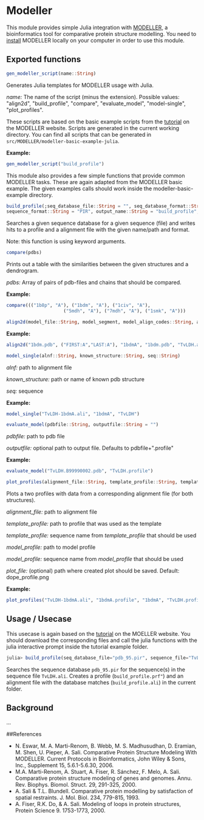 # Modeller
This module provides simple Julia integration with [MODELLER](https://salilab.org/modeller/), a bioinformatics tool for comparative protein structure modelling.
You need to [install](https://salilab.org/modeller/download_installation.html) MODELLER locally on your computer in order to use this module.

## Exported functions

```julia
gen_modeller_script(name::String)
```

Generates Julia templates for MODELLER usage with Julia.

*name:* The name of the script (minus the extension). Possible values: "align2d", "build_profile", "compare", "evaluate_model", "model-single", "plot_profiles".

These scripts are based on the basic example scripts from  the [tutorial](https://salilab.org/modeller/tutorial/basic.html) on the MODELLER website.
Scripts are generated in the current working directory. You can find all scripts that can be generated in `src/MODELLER/modeller-basic-example-julia`.

**Example:**

```julia
gen_modeller_script("build_profile")
```

This module also provides a few simple functions that provide common MODELLER tasks. These are again adapted from the MODELLER basic example. The given examples calls should work inside the modeller-basic-example directory. 

```julia
build_profile(;seq_database_file::String = "", seq_database_format::String="PIR", sequence_file::String = "",
sequence_format::String = "PIR", output_name::String = "build_profile", output_profile_format::String="TEXT", output_alignment_format::String="PIR")
```

Searches a given sequence database for a given sequence (file) and writes hits to a profile and a alignment file with the given name/path and format.

Note: this function is using keyword arguments.

```julia
compare(pdbs)
```
Prints out a table with the similarities between the given structures and a dendrogram.

*pdbs:* Array of pairs of pdb-files and chains that should be compared.

**Example:**
```julia
compare((("1b8p", "A"), ("1bdm", "A"), ("1civ", "A"),
                     ("5mdh", "A"), ("7mdh", "A"), ("1smk", "A")))
```

```julia
align2d(model_file::String, model_segment, model_align_codes::String, atom_files::String, align_file::String, align_codes::String, outputname::String)
```

**Example:**

```julia
align2d("1bdm.pdb", ("FIRST:A","LAST:A"), "1bdmA", "1bdm.pdb", "TvLDH.ali", "TvLDH", "TvLDH-1bdmA")
```

```julia
model_single(alnf::String, known_structure::String, seq::String)
```
*alnf:* path to alignment file

*known_structure:* path or name of known pdb structure

*seq:* sequence  

**Example:**

```julia
model_single("TvLDH-1bdmA.ali", "1bdmA", "TvLDH")
```

```julia
evaluate_model(pdbfile::String, outputfile::String = "")
```
*pdbfile:* path to pdb file

*outputfile:* optional path to output file. Defaults to pdbfile+".profile" 

**Example:**

```julia
evaluate_model("TvLDH.B99990002.pdb", "TvLDH.profile")
```

```julia
plot_profiles(alignment_file::String, template_profile::String, template_sequence::String, model_profile::String, model_sequence::String, plot_file::String = "dope_profile.png")
```

Plots a two profiles with data from a corresponding alignment file (for both structures).

*alignment_file:* path to alignment file

*template_profile:* path to profile that was used as the template

*template_profile:* sequence name from *template_profile* that should be used

*model_profile:* path to model profile 

*model_profile:* sequence name from *model_profile* that should be used

*plot_file:* (optional) path where created plot should be saved. Default: dope_profile.png

**Example:**

```julia
plot_profiles("TvLDH-1bdmA.ali", "1bdmA.profile", "1bdmA", "TvLDH.profile", "TvLDH")
```

## Usage / Usecase
This usecase is again based on the [tutorial](https://salilab.org/modeller/tutorial/basic.html) on the MOELLER website. You should download the corresponding files and call the julia functions with the julia interactive prompt inside the tutorial example folder.

```julia
julia> build_profile(seq_database_file="pdb_95.pir", sequence_file="TvLDH.ali") 
```

Searches the sequence database ``pdb_95.pir`` for the sequence(s) in the sequence file ``TvLDH.ali``. Creates a profile (``build_profile.prf"``) and an alignment file with the database matches (``build_profile.ali``) in the current folder.

## Background
...

##References

  * N. Eswar, M. A. Marti-Renom, B. Webb, M. S. Madhusudhan, D. Eramian, M. Shen, U. Pieper, A. Sali. Comparative Protein Structure Modeling With MODELLER. Current Protocols in Bioinformatics, John Wiley & Sons, Inc., Supplement 15, 5.6.1-5.6.30, 2006.
  * M.A. Marti-Renom, A. Stuart, A. Fiser, R. Sánchez, F. Melo, A. Sali. Comparative protein structure modeling of genes and genomes. Annu. Rev. Biophys. Biomol. Struct. 29, 291-325, 2000.
  * A. Sali & T.L. Blundell. Comparative protein modelling by satisfaction of spatial restraints. J. Mol. Biol. 234, 779-815, 1993.
  * A. Fiser, R.K. Do, & A. Sali. Modeling of loops in protein structures, Protein Science 9. 1753-1773, 2000.
